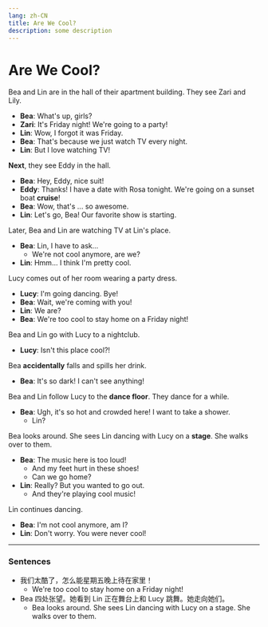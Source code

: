 ```yaml
---
lang: zh-CN
title: Are We Cool?
description: some description
---
```


# Are We Cool?

Bea and Lin are in the hall of their apartment building. They see Zari and Lily.

- **Bea**: What's up, girls?
- **Zari**: It's Friday night! We're going to a party!
- **Lin**: Wow, I forgot it was Friday.
- **Bea**: That's because we just watch TV every night.
- **Lin**: But I love watching TV!

**Next**, they see Eddy in the hall.

- **Bea**: Hey, Eddy, nice suit!
- **Eddy**: Thanks! I have a date with Rosa tonight. We're going on a sunset boat **cruise**!
- **Bea**: Wow, that's ... so awesome.
- **Lin**: Let's go, Bea! Our favorite show is starting.

Later, Bea and Lin are watching TV at Lin's place.

- **Bea**: Lin, I have to ask...
  - We're not cool anymore, are we?
- **Lin**: Hmm... I think I'm pretty cool.

Lucy comes out of her room wearing a party dress.

- **Lucy**: I'm going dancing. Bye!
- **Bea**: Wait, we're coming with you!
- **Lin**: We are?
- **Bea**: We're too cool to stay home on a Friday night!

Bea and Lin go with Lucy to a nightclub.

- **Lucy**: Isn't this place cool?!

Bea **accidentally** falls and spills her drink.

- **Bea**: It's so dark! I can't see anything!

Bea and Lin follow Lucy to the **dance floor**. They dance for a while.

- **Bea**: Ugh, it's so hot and crowded here! I want to take a shower.
  - Lin?

Bea looks around. She sees Lin dancing with Lucy on a **stage**. She walks over to them.

- **Bea**: The music here is too loud!
  - And my feet hurt in these shoes!
  - Can we go home?
- **Lin**: Really? But you wanted to go out.
  - And they're playing cool music!

Lin continues dancing.

- **Bea**: I'm not cool anymore, am I?
- **Lin**: Don't worry. You were never cool!

---

### Sentences

- 我们太酷了，怎么能星期五晚上待在家里！
  - We're too cool to stay home on a Friday night!
- Bea 四处张望。她看到 Lin 正在舞台上和 Lucy 跳舞。她走向她们。
  - Bea looks around. She sees Lin dancing with Lucy on a stage. She walks over to them.
